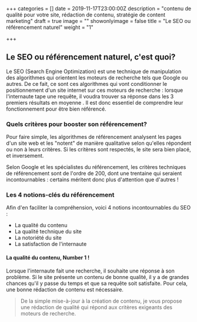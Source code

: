 +++
categories = []
date = 2019-11-17T23:00:00Z
description = "contenu de qualité pour votre site, rédaction de contenu, stratégie de content marketing"
draft = true
image = ""
showonlyimage = false
title = "Le SEO ou référencement naturel"
weight = "1"

+++
## Le SEO ou référencement naturel, c'est quoi?

Le SEO (Search Engine Optimization) est une technique de manipulation des algorithmes qui orientent les moteurs de recherche tels que Google ou autres. De ce fait, ce sont ces algorithmes qui vont conditionner le positionnement d'un site internet sur ces moteurs de recherche : lorsque l'internaute tape une requête, il voudra trouver sa réponse dans les 3 premiers résultats en moyenne . Il est donc essentiel de comprendre leur fonctionnement pour être bien référencé. 

### Quels critères pour booster son référencement?

Pour faire simple, les algorithmes de référencement analysent les pages d'un site web et les "notent" de manière qualitative selon qu'elles répondent ou non à leurs critères. Si les critères sont respectés, le site sera bien placé, et inversement. 

Selon Google et les spécialistes du référencement, les critères techniques de référencement sont de l'ordre de 200, dont une trentaine qui seraient incontournables : certains méritent donc plus d'attention que d'autres !

### Les 4 notions-clés du référencement

Afin d'en faciliter la compréhension, voici 4 notions incontournables du SEO : 

* La qualité du contenu
* La qualité technique du site 
* La notoriété du site 
* La satisfaction de l'internaute 

####  La qualité du contenu, Number 1 !

Lorsque l'internaute fait une recherche, il souhaite une réponse à son problème. Si le site présente un contenu de bonne qualité, il y a de grandes chances qu'il y passe du temps et que sa requête soit satisfaite. Pour cela, une bonne rédaction de contenu est nécessaire. 

<!--more-->

> De la simple mise-à-jour à la création de contenu, je vous propose une rédaction de qualité qui répond aux critères exigeants des moteurs de recherche.